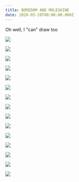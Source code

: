 ```yaml
---
title: BOREDOM AND MOLESKINE
date: 2020-05-28T00:00:00.000Z
---
```

<div class="title-pad">

Oh well, I "can" draw too

</div>

![](https://ucarecdn.com/1717b2bb-598f-4091-a1b0-b1afafb1fb3b/)

![](https://ucarecdn.com/91eacfcd-b4d6-4c8c-b909-7cbd61289684/)

<div class="img-row">

![](https://ucarecdn.com/d5ea5357-e982-42ad-9f91-5381bce8137f/)

![](https://ucarecdn.com/ff30f03b-480d-41c9-aca8-8cc60675d3dc/)

![](https://ucarecdn.com/e8645d05-4ffe-4e8c-b7d2-ada9066d96f5/)

</div>

![](https://ucarecdn.com/c3648363-73aa-49bb-9a75-e5c666e32537/)

<div class="img-row">

![](https://ucarecdn.com/26245434-a391-43ae-97bc-bfde3610e30e/)

![](https://ucarecdn.com/41f2adcc-d99e-4408-9432-bf6d0b4f554e/)

</div>

<div class="img-row">

![](https://ucarecdn.com/2cc23310-7a5f-4139-80f4-0670b5b34be4/)

![](https://ucarecdn.com/764fb973-a64e-4231-a60d-3c308f3c77f6/)

</div>

<div class="img-row">

![](https://ucarecdn.com/97f4414a-8690-4f30-a3b0-b773eb47c996/)

![](https://ucarecdn.com/b0332f6a-ed83-4c35-ae14-58811638f95a/)

![](https://ucarecdn.com/b5500a64-9951-4be4-a8f8-5b9ab7f73b0f/)

</div>

![](https://ucarecdn.com/0737f91d-f32c-4022-b6c1-cc3798942ef1/)

![](https://ucarecdn.com/d21070d5-7a23-4c29-bf44-0a71c119d8da/)
